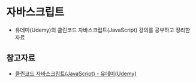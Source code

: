 # 자바스크립트
* 유데미(Udemy)의 클린코드 자바스크립트(JavaScript) 강의를 공부하고 정리한 자료

## 참고자료
* [클린코드 자바스크립트(JavaScript) - 유데미(Udemy)](https://www.udemy.com/course/clean-code-js/)